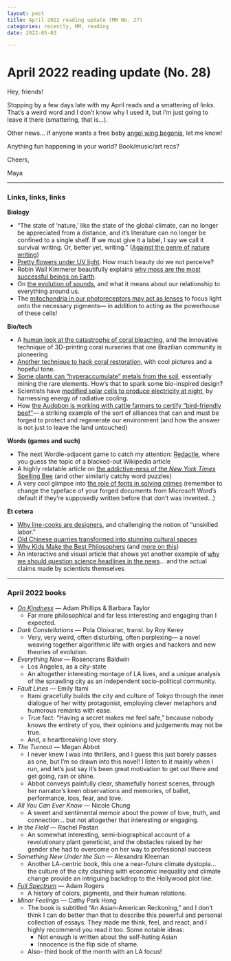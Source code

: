 ```yaml
---
layout: post
title: April 2022 reading update (MM No. 27)
categories: recently, MM, reading
date: 2022-05-03

---
```


# April 2022 reading update (No. 28)

Hey, friends!

Stopping by a few days late with my April reads and a smattering of links. That’s a weird word and I don’t know why I used it, but I’m just going to leave it there (smattering, that is...). 

Other news... if anyone wants a free baby [angel wing begonia](https://www.thespruce.com/grow-cane-type-begonias-1902482), let me know!

Anything fun happening in your world? Book/music/art recs?

Cheers,

Maya

---

### Links, links, links

**Biology**

- “The state of ‘nature,’ like the state of the global climate, can no longer be appreciated from a distance, and it’s literature can no longer be confined to a single shelf. If we must give it a label, I say we call it survival writing. Or, better yet, writing.” ([Against the genre of nature writing](https://lithub.com/nature-writing-is-survival-writing-on-rethinking-a-genre/?utm_source=Sailthru&utm_medium=email&utm_campaign=Lit%20Hub%20Weekly:%20April%2016%2C%202022&utm_term=lithub_weekly_master_list))
- [Pretty flowers under UV light](https://www.thisiscolossal.com/2022/04/debora-lombardi-uv-flower-photos/?utm_source=join1440&utm_medium=email&utm_placement=newsletter). How much beauty do we not perceive?
- Robin Wall Kimmerer beautifully explains [why moss are the most successful beings on Earth](https://emergencemagazine.org/essay/ancient-green/).
- On [the evolution of sounds](https://emergencemagazine.org/interview/listening-and-the-crisis-of-inattention/), and what it means about our relationship to everything around us.
- The [mitochondria in our photoreceptors may act as lenses](https://www.quantamagazine.org/mitochondria-double-as-tiny-lenses-in-the-eye-20220405/) to focus light onto the necessary pigments— in addition to acting as the powerhouse of these cells!

**Bio/tech**

- A [human look at the catastrophe of coral bleaching](https://grist.org/science/how-a-town-tethered-to-coral-learned-to-save-its-reef-and-itself/?utm_medium=email&utm_source=newsletter&utm_campaign=weekly), and the innovative technique of 3D-printing coral nurseries that one Brazilian community is pioneering
- [Another technique to hack coral restoration](https://www.vox.com/recode/23016412/coral-reef-restoration-climate-change), with cool pictures and a hopeful tone.
- [Some plants can “hyperaccumulate” metals from the soil](https://www.theguardian.com/commentisfree/2022/apr/15/farm-metal-from-plants-life-on-earth-climate-breakdown?e=715441b5019ccd23972a18e0e5f4c72c3dcb10db491a7f7c7de2a2d0a204459e), essentially mining the rare elements. How’s that to spark some bio-inspired design?
- Scientists have [modified solar cells to produce electricity at night](https://www.anthropocenemagazine.org/2022/04/engineers-have-made-solar-cells-produce-electricity-at-night/?utm_source=rss&utm_medium=rss&utm_campaign=engineers-have-made-solar-cells-produce-electricity-at-night&utm_source=rss&utm_medium=rss&utm_campaign=engineers-have-made-solar-cells-produce-electricity-at-night), by harnessing energy of radiative cooling.
- How [the Audobon is working with cattle farmers to certify “bird-friendly beef”](https://thecounter.org/audubon-society-bird-friendly-beef-conservation-ranching-grasslands-cattle/)— a striking example of the sort of alliances that can and must be forged to protect and regenerate our environment (and how the answer is not just to leave the land untouched)

**Words (games and such)**

- The next Wordle-adjacent game to catch my attention: [Redactle](https://www.redactle.com), where you guess the topic of a blacked-out Wikipedia article
- A highly relatable article on [the addictive-ness of the *New York Times* Spelling Bee](https://lithub.com/how-word-puzzles-tickle-the-brain-and-satisfy-the-soul/?utm_source=Sailthru&utm_medium=email&utm_campaign=Lit%20Hub%20Weekly:%20April%2030%2C%202022&utm_term=lithub_weekly_master_list) (and other similarly catchy word puzzles)
- A very cool glimpse into [the role of fonts in solving crimes](https://www.wired.com/story/meet-the-font-detectives-who-ferret-out-fakery/?utm_source=I+love+typography+too&utm_campaign=08dfa62577-MIT-Apr-2022&utm_medium=email&utm_term=0_cc7765d7d4-08dfa62577-504261554) (remember to change the typeface of your forged documents from Microsoft Word’s default if they’re supposedly written before that don’t was invented…)

**Et cetera**

- [Why line-cooks are designers](https://thisismold.com/restaurant-labor/line-cooks-are-designers#nl-3), and challenging the notion of “unskilled labor.”
- [Old Chinese quarries transformed into stunning cultural spaces](https://www.dezeen.com/2022/04/24/dna-design-and-architecture-jinyun-quarries/?utm_medium=email&utm_campaign=Dezeen%20Debate%20761&utm_content=Dezeen%20Debate%20761+CID_24af701e052b9acf77fdce7bfeff6f49&utm_source=Dezeen%20Mail&utm_term=Read%20more)
- [Why Kids Make the Best Philosophers](https://www.theatlantic.com/ideas/archive/2022/04/kids-philosophy-questions/629650/) (and [more on this](https://emilyoster.substack.com/p/nasty-brutish-and-short?token=eyJ1c2VyX2lkIjoyNTM4MzMyNywicG9zdF9pZCI6NTMyMTE3NDgsIl8iOiJJUWpKNSIsImlhdCI6MTY1MTU4MzI4NSwiZXhwIjoxNjUxNTg2ODg1LCJpc3MiOiJwdWItMjk3NzAiLCJzdWIiOiJwb3N0LXJlYWN0aW9uIn0.kzVQkMZhShBUmcKsIYwO2VGdBeFau4DPiyQ_99Qk-KQ&s=r))
- An interactive and visual article that shows yet another example of [why we should question science headlines in the news](https://pudding.cool/2022/04/random/)… and the actual claims made by scientists themselves

---

### April 2022 books

- *[On Kindness](https://mayasheth.github.io/2022/04/03/on-kindness)* — Adam Phillips & Barbara Taylor
    - Far more philosophical and far less interesting and engaging than I expected.
- *Dark Constellations* — Pola Oloixarac, transl. by Roy Kerey
    - Very, very weird, often disturbing, often perplexing— a novel weaving together algorithmic life with orgies and hackers and new theories of evolution.
- *Everything Now* — Rosencrans Baldwin
    - Los Angeles, as a city-state
    - An altogether interesting montage of LA lives, and a unique analysis of the sprawling city as an independent socio-political community.
- *Fault Lines* — Emily Itami
    - Itami gracefully builds the city and culture of Tokyo through the inner dialogue of her witty protagonist, employing clever metaphors and humorous remarks with ease.
    - True fact: “Having a secret makes me feel safe,” because nobody knows the entirety of you, their opinions and judgements may not be true.
    - And, a heartbreaking love story.
- *The Turnout* — Megan Abbot
    - I never knew I was into thrillers, and I guess this just barely passes as one, but I’m so drawn into this novel! I listen to it mainly when I run, and let’s just say it’s been great motivation to get out there and get going, rain or shine.
    - Abbot conveys painfully clear, shamefully honest scenes, through her narrator’s keen observations and memories, of ballet, performance, loss, fear, and love.
- *All You Can Ever Know* — Nicole Chung
    - A sweet and sentimental memoir about the power of love, truth, and connection… but not altogether that interesting or engaging.
- *In the Field* — Rachel Pastan
    - An somewhat interesting, semi-biographical account of a revolutionary plant geneticist, and the obstacles raised by her gender she had to overcome on her way to professional success
- *Something New Under the Sun* — Alexandra Kleeman
    - Another LA-centric book, this one a near-future climate dystopia… the culture of the city clashing with economic inequality and climate change provide an intriguing backdrop to the Hollywood plot line.
- *[Full Spectrum](https://mayasheth.github.io/2022/04/29/full-spectrum)* — Adam Rogers
    - A history of colors, pigments, and their human relations.
- *Minor Feelings —* Cathy Park Hong
    - The book is subtitled “An Asian-American Reckoning,” and I don’t think I can do better than that to describe this powerful and personal collection of essays. They made me think, feel, and react, and I highly recommend you read it too. Some notable ideas:
        - Not enough is written about the self-hating Asian
        - Innocence is the flip side of shame.
    - Also- third book of the month with an LA focus!
